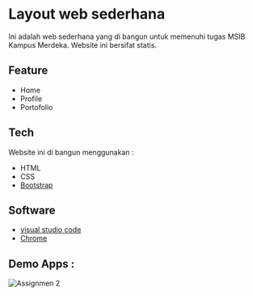 # Layout web sederhana
Ini adalah web sederhana yang di bangun untuk memenuhi tugas MSIB Kampus Merdeka. Website ini bersifat statis.

## Feature
- Home
- Profile
- Portofolio

## Tech
Website ini di bangun menggunakan :
- HTML
- CSS
- [Bootstrap](https://getbootstrap.com/docs/5.2/getting-started/download/)

## Software
- [visual studio code](https://code.visualstudio.com/)
- [Chrome](https://www.google.com/intl/id_id/chrome/)

## Demo Apps : 
![Assignmen 2](https://user-images.githubusercontent.com/104358073/188840156-620a9e11-7af6-4665-986a-306e63b3440e.gif)
